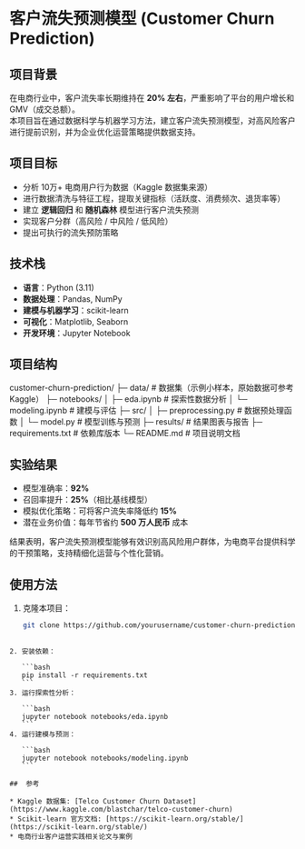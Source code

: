 # 客户流失预测模型 (Customer Churn Prediction)

##  项目背景
在电商行业中，客户流失率长期维持在 **20% 左右**，严重影响了平台的用户增长和 GMV（成交总额）。  
本项目旨在通过数据科学与机器学习方法，建立客户流失预测模型，对高风险客户进行提前识别，并为企业优化运营策略提供数据支持。  

##  项目目标
- 分析 10万+ 电商用户行为数据（Kaggle 数据集来源）  
- 进行数据清洗与特征工程，提取关键指标（活跃度、消费频次、退货率等）  
- 建立 **逻辑回归** 和 **随机森林** 模型进行客户流失预测  
- 实现客户分群（高风险 / 中风险 / 低风险）  
- 提出可执行的流失预防策略  

##  技术栈
- **语言**：Python (3.11)  
- **数据处理**：Pandas, NumPy  
- **建模与机器学习**：scikit-learn  
- **可视化**：Matplotlib, Seaborn  
- **开发环境**：Jupyter Notebook  

##  项目结构
customer-churn-prediction/
├─ data/ # 数据集（示例小样本，原始数据可参考 Kaggle）
├─ notebooks/
│ ├─ eda.ipynb # 探索性数据分析
│ └─ modeling.ipynb # 建模与评估
├─ src/
│ ├─ preprocessing.py # 数据预处理函数
│ └─ model.py # 模型训练与预测
├─ results/ # 结果图表与报告
├─ requirements.txt # 依赖库版本
└─ README.md # 项目说明文档

##  实验结果
- 模型准确率：**92%**  
- 召回率提升：**25%**（相比基线模型）  
- 模拟优化策略：可将客户流失率降低约 **15%**  
- 潜在业务价值：每年节省约 **500 万人民币** 成本  

结果表明，客户流失预测模型能够有效识别高风险用户群体，为电商平台提供科学的干预策略，支持精细化运营与个性化营销。  

##  使用方法

1. 克隆本项目：

   ```bash
   git clone https://github.com/yourusername/customer-churn-prediction.git
````

2. 安装依赖：

   ```bash
   pip install -r requirements.txt
   ```
3. 运行探索性分析：

   ```bash
   jupyter notebook notebooks/eda.ipynb
   ```
4. 运行建模与预测：

   ```bash
   jupyter notebook notebooks/modeling.ipynb
   ```

##  参考

* Kaggle 数据集: [Telco Customer Churn Dataset](https://www.kaggle.com/blastchar/telco-customer-churn)
* Scikit-learn 官方文档: [https://scikit-learn.org/stable/](https://scikit-learn.org/stable/)
* 电商行业客户运营实践相关论文与案例

